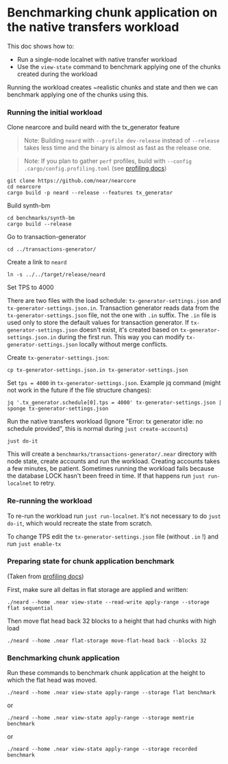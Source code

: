 # Benchmarking chunk application on the native transfers workload

This doc shows how to:
* Run a single-node localnet with native transfer workload
* Use the `view-state` command to benchmark applying one of the chunks created during the workload

Running the workload creates ~realistic chunks and state and then we can benchmark applying one of the chunks using this.

### Running the initial workload

Clone nearcore and build neard with the tx_generator feature
> Note: Building `neard` with `--profile dev-release` instead of `--release` takes less time and the binary is almost as fast as the release one.

> Note: If you plan to gather `perf` profiles, build with `--config .cargo/config.profiling.toml` (see [profiling docs](profiling.md))

```shell
git clone https://github.com/near/nearcore
cd nearcore
cargo build -p neard --release --features tx_generator
```

Build synth-bm
```shell
cd benchmarks/synth-bm
cargo build --release
```

Go to transaction-generator
```shell
cd ../transactions-generator/
```

Create a link to `neard`
```shell
ln -s ../../target/release/neard
```

Set TPS to 4000

There are two files with the load schedule: `tx-generator-settings.json` and `tx-generator-settings.json.in`.
Transaction generator reads data from the `tx-generator-settings.json` file, not the one with `.in` suffix. The `.in` file is used only to store the default values for transaction generator. If `tx-generator-settings.json` doesn't exist, it's created based on `tx-generator-settings.json.in` during the first run.
This way you can modify `tx-generator-settings.json` locally without merge conflicts.

Create `tx-generator-settings.json`:
```shell
cp tx-generator-settings.json.in tx-generator-settings.json
```

Set `tps = 4000` in `tx-generator-settings.json`. Example jq command (might not work in the future if the file structure changes):
```shell
jq '.tx_generator.schedule[0].tps = 4000' tx-generator-settings.json | sponge tx-generator-settings.json
```

Run the native transfers workload (Ignore "Error: tx generator idle: no schedule provided", this is normal during `just create-accounts`)
```shell
just do-it
```

This will create a `benchmarks/transactions-generator/.near` directory with node state, create accounts and run the workload.
Creating accounts takes a few minutes, be patient.
Sometimes running the workload fails because the database LOCK hasn't been freed in time. If that happens run `just run-localnet` to retry.

### Re-running the workload

To re-run the workload run `just run-localnet`. It's not necessary to do `just do-it`, which would recreate the state from scratch.

To change TPS edit the `tx-generator-settings.json` file (without `.in` !) and run `just enable-tx`

### Preparing state for chunk application benchmark

(Taken from [profiling docs](profiling.md))

First, make sure all deltas in flat storage are applied and written:

```shell
./neard --home .near view-state --read-write apply-range --storage flat sequential
```

Then move flat head back 32 blocks to a height that had chunks with high load
```shell
./neard --home .near flat-storage move-flat-head back --blocks 32
```

### Benchmarking chunk application

Run these commands to benchmark chunk application at the height to which the flat head was moved.

```shell
./neard --home .near view-state apply-range --storage flat benchmark
```

or

```shell
./neard --home .near view-state apply-range --storage memtrie benchmark
```

or

```shell
./neard --home .near view-state apply-range --storage recorded benchmark
```
